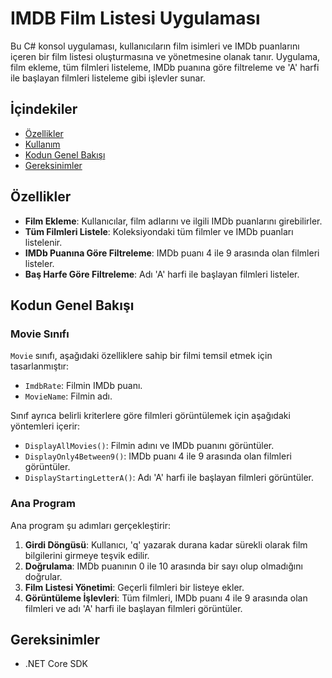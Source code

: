# IMDB Film Listesi Uygulaması

Bu C# konsol uygulaması, kullanıcıların film isimleri ve IMDb puanlarını içeren bir film listesi oluşturmasına ve yönetmesine olanak tanır. Uygulama, film ekleme, tüm filmleri listeleme, IMDb puanına göre filtreleme ve 'A' harfi ile başlayan filmleri listeleme gibi işlevler sunar.

## İçindekiler

- [Özellikler](#özellikler)
- [Kullanım](#kullanım)
- [Kodun Genel Bakışı](#kodun-genel-bakışı)
- [Gereksinimler](#gereksinimler)

## Özellikler

- **Film Ekleme**: Kullanıcılar, film adlarını ve ilgili IMDb puanlarını girebilirler.
- **Tüm Filmleri Listele**: Koleksiyondaki tüm filmler ve IMDb puanları listelenir.
- **IMDb Puanına Göre Filtreleme**: IMDb puanı 4 ile 9 arasında olan filmleri listeler.
- **Baş Harfe Göre Filtreleme**: Adı 'A' harfi ile başlayan filmleri listeler.

## Kodun Genel Bakışı

### Movie Sınıfı

`Movie` sınıfı, aşağıdaki özelliklere sahip bir filmi temsil etmek için tasarlanmıştır:

- `ImdbRate`: Filmin IMDb puanı.
- `MovieName`: Filmin adı.

Sınıf ayrıca belirli kriterlere göre filmleri görüntülemek için aşağıdaki yöntemleri içerir:

- `DisplayAllMovies()`: Filmin adını ve IMDb puanını görüntüler.
- `DisplayOnly4Between9()`: IMDb puanı 4 ile 9 arasında olan filmleri görüntüler.
- `DisplayStartingLetterA()`: Adı 'A' harfi ile başlayan filmleri görüntüler.

### Ana Program

Ana program şu adımları gerçekleştirir:

1. **Girdi Döngüsü**: Kullanıcı, 'q' yazarak durana kadar sürekli olarak film bilgilerini girmeye teşvik edilir.
2. **Doğrulama**: IMDb puanının 0 ile 10 arasında bir sayı olup olmadığını doğrular.
3. **Film Listesi Yönetimi**: Geçerli filmleri bir listeye ekler.
4. **Görüntüleme İşlevleri**: Tüm filmleri, IMDb puanı 4 ile 9 arasında olan filmleri ve adı 'A' harfi ile başlayan filmleri görüntüler.

## Gereksinimler

- .NET Core SDK

